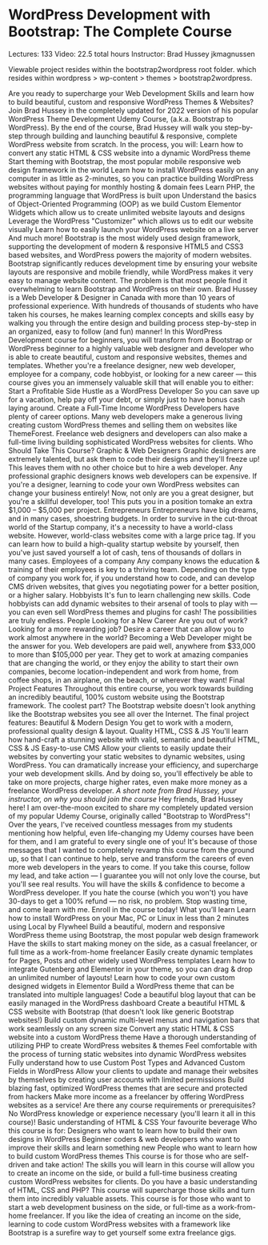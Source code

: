 <h1>WordPress Development with Bootstrap: The Complete Course</h1>

Lectures: 133
Video: 22.5 total hours
Instructor: Brad Hussey
jkmagnussen

Viewable project resides within the bootstrap2wordpress root folder. which resides within wordpress > wp-content > themes > bootstrap2wordpress.

Are you ready to supercharge your Web Development Skills and learn how to build beautiful, custom and responsive WordPress Themes & Websites?
Join Brad Hussey in the completely updated for 2022 version of his popular WordPress Theme Development Udemy Course, (a.k.a. Bootstrap to WordPress).
By the end of the course, Brad Hussey will walk you step-by-step through building and launching beautiful & responsive, complete WordPress website from scratch.
In the process, you will:
Learn how to convert any static HTML & CSS website into a dynamic WordPress theme
Start theming with Bootstrap, the most popular mobile responsive web design framework in the world
Learn how to install WordPress easily on any computer in as little as 2-minutes, so you can practice building WordPress websites without paying for monthly hosting & domain fees
Learn PHP, the programming language that WordPress is built upon
Understand the basics of Object-Oriented Programming (OOP) as we build Custom Elementor Widgets which allow us to create unlimited website layouts and designs
Leverage the WordPress "Customizer" which allows us to edit our website visually
Learn how to easily launch your WordPress website on a live server
And much more!
Bootstrap is the most widely used design framework, supporting the development of modern & responsive HTML5 and CSS3 based websites, and WordPress powers the majority of modern websites.
Bootstrap significantly reduces development time by ensuring your website layouts are responsive and mobile friendly, while WordPress makes it very easy to manage website content.
The problem is that most people find it overwhelming to learn Bootstrap and WordPress on their own.
Brad Hussey is a Web Developer & Designer in Canada with more than 10 years of professional experience. With hundreds of thousands of students who have taken his courses, he makes learning complex concepts and skills easy by walking you through the entire design and building process step-by-step in an organized, easy to follow (and fun) manner!
In this WordPress Development course for beginners, you will transform from a Bootstrap or WordPress beginner to a highly valuable web designer and developer who is able to create beautiful, custom and responsive websites, themes and templates.
Whether you're a freelance designer, new web developer, employee for a company, code hobbyist, or looking for a new career — this course gives you an immensely valuable skill that will enable you to either:
Start a Profitable Side Hustle as a WordPress Developer
So you can save up for a vacation, help pay off your debt, or simply just to have bonus cash laying around.
Create a Full-Time Income
WordPress Developers have plenty of career options. Many web developers make a generous living creating custom WordPress themes and selling them on websites like ThemeForest. Freelance web designers and developers can also make a full-time living building sophisticated WordPress websites for clients.
Who Should Take This Course?
Graphic & Web Designers
Graphic designers are extremely talented, but ask them to code their designs and they'll freeze up! This leaves them with no other choice but to hire a web developer. Any professional graphic designers knows web developers can be expensive.
If you're a designer, learning to code your own WordPress websites can change your business entirely! Now, not only are you a great designer, but you're a skillful developer, too! This puts you in a position tomake an extra $1,000 – $5,000 per project.
Entrepreneurs
Entrepreneurs have big dreams, and in many cases, shoestring budgets. In order to survive in the cut-throat world of the Startup company, it's a necessity to have a world-class website. However, world-class websites come with a large price tag.
If you can learn how to build a high-quality startup website by yourself, then you've just saved yourself a lot of cash, tens of thousands of dollars in many cases.
Employees of a company
Any company knows the education & training of their employees is key to a thriving team.
Depending on the type of company you work for, if you understand how to code, and can develop CMS driven websites, that gives you negotiating power for a better position, or a higher salary.
Hobbyists
It's fun to learn challenging new skills. Code hobbyists can add dynamic websites to their arsenal of tools to play with — you can even sell WordPress themes and plugins for cash! The possibilities are truly endless.
People Looking for a New Career
Are you out of work? Looking for a more rewarding job? Desire a career that can allow you to work almost anywhere in the world? Becoming a Web Developer might be the answer for you.
Web developers are paid well, anywhere from $33,000 to more than $105,000 per year. They get to work at amazing companies that are changing the world, or they enjoy the ability to start their own companies, become location-independent and work from home, from coffee shops, in an airplane, on the beach, or wherever they want!
Final Project Features
Throughout this entire course, you work towards building an incredibly beautiful, 100% custom website using the Bootstrap framework. The coolest part? The Bootstrap website doesn't look anything like the Bootstrap websites you see all over the Internet.
The final project features:
Beautiful & Modern Design
You get to work with a modern, professional quality design & layout.
Quality HTML, CSS & JS
You'll learn how hand-craft a stunning website with valid, semantic and beautiful HTML, CSS & JS
Easy-to-use CMS
Allow your clients to easily update their websites by converting your static websites to dynamic websites, using WordPress.
You can dramatically increase your efficiency, and supercharge your web development skills. And by doing so, you'll effectively be able to take on more projects, charge higher rates, even make more money as a freelance WordPress developer.
_A short note from Brad Hussey, your instructor, on why you should join the course_
Hey friends, Brad Hussey here!
I am over-the-moon excited to share my completely updated version of my popular Udemy Course, originally called "Bootstrap to WordPress"!
Over the years, I've received countless messages from my students mentioning how helpful, even life-changing my Udemy courses have been for them, and I am grateful to every single one of you! It's because of those messages that I wanted to completely revamp this course from the ground up, so that I can continue to help, serve and transform the careers of even more web developers in the years to come.
If you take this course, follow my lead, and take action — I guarantee you will not only love the course, but you'll see real results. You will have the skills & confidence to become a WordPress developer.
If you hate the course (which you won't) you have 30-days to get a 100% refund — no risk, no problem.
Stop wasting time, and come learn with me.
Enroll in the course today!
What you’ll learn
Learn how to install WordPress on your Mac, PC or Linux in less than 2 minutes using Local by Flywheel
Build a beautiful, modern and responsive WordPress theme using Bootstrap, the most popular web design framework
Have the skills to start making money on the side, as a casual freelancer, or full time as a work-from-home freelancer
Easily create dynamic templates for Pages, Posts and other widely used WordPress templates
Learn how to integrate Gutenberg and Elementor in your theme, so you can drag & drop an unlimited number of layouts!
Learn how to code your own custom designed widgets in Elementor
Build a WordPress theme that can be translated into multiple languages!
Code a beautiful blog layout that can be easily managed in the WordPress dashboard
Create a beautiful HTML & CSS website with Bootstrap (that doesn't look like generic Bootstrap websites!)
Build custom dynamic multi-level menus and navigation bars that work seamlessly on any screen size
Convert any static HTML & CSS website into a custom WordPress theme
Have a thorough understanding of utilizing PHP to create WordPress websites & themes
Feel comfortable with the process of turning static websites into dynamic WordPress websites
Fully understand how to use Custom Post Types and Advanced Custom Fields in WordPress
Allow your clients to update and manage their websites by themselves by creating user accounts with limited permissions
Build blazing fast, optimized WordPress themes that are secure and protected from hackers
Make more income as a freelancer by offering WordPress websites as a service!
Are there any course requirements or prerequisites?
No WordPress knowledge or experience necessary (you'll learn it all in this course)!
Basic understanding of HTML & CSS
Your favourite beverage
Who this course is for:
Designers who want to learn how to build their own designs in WordPress
Beginner coders & web developers who want to improve their skills and learn something new
People who want to learn how to build custom WordPress themes
This course is for those who are self-driven and take action! The skills you will learn in this course will allow you to create an income on the side, or build a full-time business creating custom WordPress websites for clients.
Do you have a basic understanding of HTML, CSS and PHP? This course will supercharge those skills and turn them into incredibly valuable assets.
This course is for those who want to start a web development business on the side, or full-time as a work-from-home freelancer.
If you like the idea of creating an income on the side, learning to code custom WordPress websites with a framework like Bootstrap is a surefire way to get yourself some extra freelance gigs.
